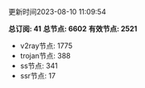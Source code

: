 更新时间2023-08-10 11:09:54

**总订阅: 41**
**总节点: 6602**
**有效节点: 2521**
- v2ray节点: 1775
- trojan节点: 388
- ss节点: 341
- ssr节点: 17
